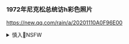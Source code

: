 ### 1972年尼克松总统访h彩色照片
https://new.qq.com/rain/a/20201110A0F96E00

<details><summary>慎入🔞NSFW</summary>

### 因“水门事件”而下台尼克松，究竟触怒了美国人的哪根神经？
https://new.qq.com/omn/20201106/20201106A060DG00.html

### 被美国人“搞垮”的日本首相：那个访h的田中角荣，为何下台了？
https://www.sohu.com/a/331347228_120237207

### 82年卡扎菲访h，提出向zg购买一样东西，遭到拒绝后再也没来了
https://baijiahao.baidu.com/s?id=1589101908703420677

### 得罪美国，被部下枪杀，将利比亚带入深渊的卡扎菲做错了什么？
https://baijiahao.baidu.com/s?id=1682341571968793248

### 当年宣布绞刑处死萨达姆的法官，后来怎么样了？下场真是大快人心
https://baijiahao.baidu.com/s?id=1604686119044079187

拉赫曼最终还是被抓获，他的下场比萨达姆还要悲惨，就算东躲西藏也没用，被“伊拉克与黎凡特y斯兰g武装抓后直接被斩首了。
![](https://ss2.baidu.com/6ONYsjip0QIZ8tyhnq/it/u=2478191501,3439928398&fm=173)

Not Safe For Work
![](https://upload.wikimedia.org/wikipedia/commons/thumb/d/d3/Biohazard_Symbol_Specification.png/210px-Biohazard_Symbol_Specification.png)

<details><summary><b>风险自理Use At Your Own Risk🈲</summary>

### 翟ds：zg人用血汗钱供养了h尔街的利润
https://new.qq.com/omn/20201208/20201208A0BOXW00.html

### 一劍飄塵 | 美國精英：zg代理人
https://2newcenturynet.blogspot.com/2020/12/blog-post_25.html

比如最明顯的一句話：一沓美鈔不行，就兩沓。還有一句：我們（在美國）上邊有人。

zg正是通過利益輸送，在過去30年賄賂了美國z商界精英，搞定了美國。特朗普所謂的「華盛頓沼澤」，指的就是這些人。通過他們，zg的觸角徹底侵入了美國。

### 全球腐败丑闻都有zg的身影” 美助卿：zg海外活动“隐秘、胁迫和腐化
https://www.voachinese.com/a/stilwell-policy-address-on-china-malign-influence-20201030/5642982.html

</details>
</details>
